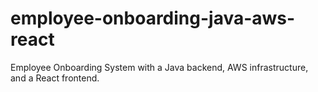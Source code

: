 # employee-onboarding-java-aws-react
Employee Onboarding System with a Java backend, AWS infrastructure, and a React frontend.
